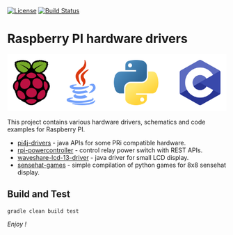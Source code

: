 [![License](https://img.shields.io/badge/License-Apache%202.0-blue.svg)](https://opensource.org/licenses/Apache-2.0)
[![Build Status](https://travis-ci.org/jveverka/itx-rpi-drivers.svg?branch=master)](https://travis-ci.org/jveverka/itx-rpi-drivers)

# Raspberry PI hardware drivers

![banner](docs/graphics-banner.svg)

This project contains various hardware drivers, schematics and code examples for Raspberry PI.

* [pi4j-drivers](pi4j-drivers) - java APIs for some PRi compatible hardware.
* [rpi-powercontroller](rpi-powercontroller) - control relay power switch with REST APIs. 
* [waveshare-lcd-13-driver](waveshare-lcd-13-driver) - java driver for small LCD display.
* [sensehat-games](sensehat-games) - simple compilation of python games for 8x8 sensehat display.

## Build and Test
``
gradle clean build test
``

*Enjoy !*

